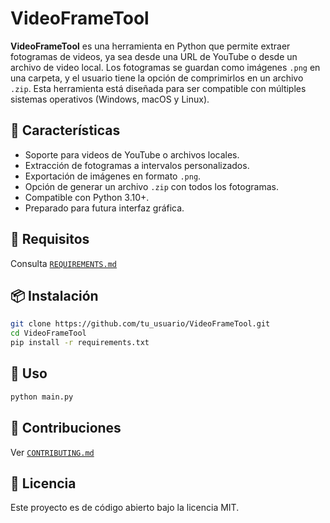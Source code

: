 # VideoFrameTool

**VideoFrameTool** es una herramienta en Python que permite extraer fotogramas de videos, ya sea desde una URL de YouTube o desde un archivo de video local. Los fotogramas se guardan como imágenes `.png` en una carpeta, y el usuario tiene la opción de comprimirlos en un archivo `.zip`. Esta herramienta está diseñada para ser compatible con múltiples sistemas operativos (Windows, macOS y Linux).

## 🚀 Características
- Soporte para videos de YouTube o archivos locales.
- Extracción de fotogramas a intervalos personalizados.
- Exportación de imágenes en formato `.png`.
- Opción de generar un archivo `.zip` con todos los fotogramas.
- Compatible con Python 3.10+.
- Preparado para futura interfaz gráfica.

## 🔧 Requisitos
Consulta [`REQUIREMENTS.md`](./REQUIREMENTS.md)

## 📦 Instalación
```bash
git clone https://github.com/tu_usuario/VideoFrameTool.git
cd VideoFrameTool
pip install -r requirements.txt
```

## 🧪 Uso
```bash
python main.py
```

## 🤝 Contribuciones
Ver [`CONTRIBUTING.md`](./CONTRIBUTING.md)

## 📄 Licencia
Este proyecto es de código abierto bajo la licencia MIT.
